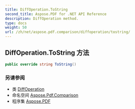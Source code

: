 ```yaml
---
title: DiffOperation.ToString
second_title: Aspose.PDF for .NET API Reference
description: DiffOperation method.
type: docs
weight: 50
url: /zh/net/aspose.pdf.comparison/diffoperation/tostring/
---
```

## DiffOperation.ToString 方法

```csharp
public override string ToString()
```

### 另请参阅

* 类 [DiffOperation](../)
* 命名空间 [Aspose.Pdf.Comparison](../../../aspose.pdf.comparison/)
* 程序集 [Aspose.PDF](../../../)